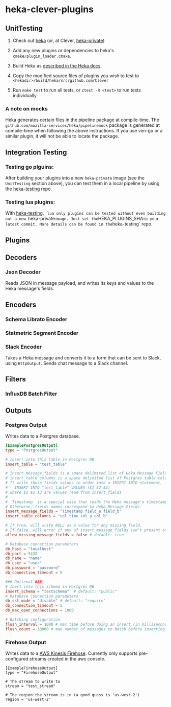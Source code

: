 heka-clever-plugins
===================

UnitTesting
-------

1. Check out [heka](https://github.com/mozilla-services/heka/) (or, at Clever, [heka-private](https://github.com/Clever/heka-private))

2. Add any new plugins or dependencies to heka's `cmake/plugin_loader.cmake`.

3. Build Heka as [described in the Heka docs](http://hekad.readthedocs.org/en/v0.6.0/installing.html).

4. Copy the modified source files of plugins you wish to test to `<hekadir>/build/heka/src/github.com/Clever`

5. Run `make test` to run all tests, or `ctest -R <test>` to run tests individually

### A note on mocks
Heka generates certain files in the pipeline package at compile-time. The `github.com/mozilla-services/heka/pipelinemock` package is generated at compile-time when following the above instructions. If you use vim-go or a similar plugin, it will not be able to locate the package.


Integration Testing
-------

### Testing go plguins:
After building your plugins into a new `heka-private` image (see the `UnitTesting` section above), you can test them in a local pipeline by using the [heka-testing](https://github.com/Clever/heka-testing) repo. 

### Testing lua plugins:
With [heka-testing](https://github.com/Clever/heka-testing)`, lua only plugins can be tested without even building out a new `heka-private` image. Just set the `HEKA_PLUGINS_SHA` to your latest commit. More details can be found in the `heka-testing` repo.


Plugins
-------

## Decoders
### Json Decoder

Reads JSON in message payload, and writes its keys and values to the Heka message's fields.

## Encoders
### Schema Librato Encoder
### Statmetric Segment Encoder
### Slack Encoder

Takes a Heka message and converts it to a form that can be sent to Slack, using `HttpOutput`.
Sends chat message to a Slack channel.

## Filters
### InfluxDB Batch Filter

## Outputs
### Postgres Output

Writes data to a Postgres database.

```toml
[ExamplePostgresOutput]
type = "PostgresOutput"

# Insert into this table in Postgres DB
insert_table = "test_table"

# insert_message_fields is a space delimited list of Heka Message Fields names.
# insert_table_columns is a space delimited list of Postgres table columns.
# It write those fields values in order into a INSERT INTO statement, i.e.
#   INSERT INTO "test_table" VALUES ($1 $2 $3)
# where $1 $2 $3 are values read from insert_fields
#
# `Timestamp` is a special case that reads the Heka message's timestamp.
# Otherwise, fields names correspond to Heka Message Fields.
insert_message_fields = "Timestamp field_a field_b"
insert_table_columns = "col_time col_a col_b"

# If true, will write NULL as a value for any missing field.
# If false, will error if any of insert_message_fields isn't present on the Heka message.
allow_missing_message_fields = false # default: true

# Database connection parameters
db_host = "localhost"
db_port = 5432
db_name = "name"
db_user = "user"
db_password = "password"
db_connection_timeout = 5

### Optional ###
# Inert into this schema in Postgres DB
insert_schema = "testschema"  # default: "public"
# Database connection parameters
db_ssl_mode = "disable" # default: "require"
db_connection_timeout = 5
db_max_open_connections = 1000

# Batching configuration
flush_interval = 1000 # max time before doing an insert (in milliseconds)
flush_count = 10000 # max number of messages to batch before inserting
```
### Firehose Output

Writes data to a [AWS Kinesis Firehose](https://aws.amazon.com/kinesis/firehose/). Currently only supports pre-configured streams created in the aws console.

```
[ExampleFirehoseOutput]
type = "FirehoseOutput"

# The stream to write to
stream = "test_stream"

# The region the stream is in (a good guess is 'us-west-2')
region = 'us-west-2'
```
